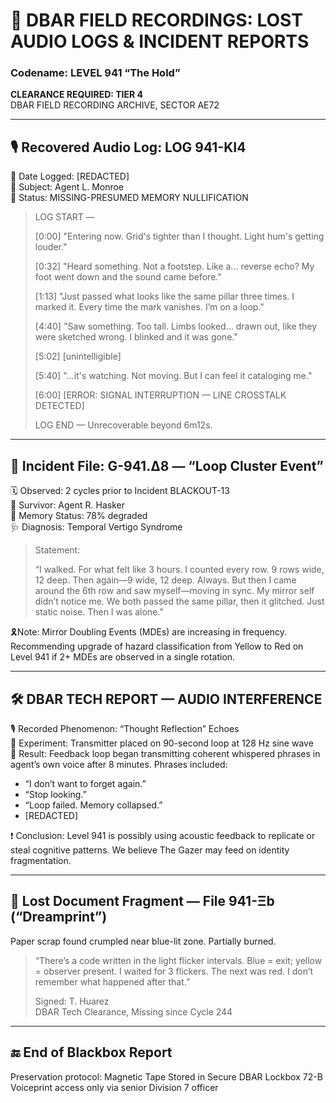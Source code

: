 # 📼 DBAR FIELD RECORDINGS: LOST AUDIO LOGS & INCIDENT REPORTS  
### Codename: LEVEL 941 “The Hold”  
**CLEARANCE REQUIRED: TIER 4**  
DBAR FIELD RECORDING ARCHIVE, SECTOR AE72  

---

## 🎙️ Recovered Audio Log: LOG 941-KI4  
📅 Date Logged: [REDACTED]  
🧍 Subject: Agent L. Monroe  
🧾 Status: MISSING-PRESUMED MEMORY NULLIFICATION  

> LOG START —  
>  
> [0:00] "Entering now. Grid's tighter than I thought. Light hum's getting louder."  
>  
> [0:32] "Heard something. Not a footstep. Like a... reverse echo? My foot went down and the sound came before."  
>  
> [1:13] "Just passed what looks like the same pillar three times. I marked it. Every time the mark vanishes. I’m on a loop."  
>  
> [4:40] "Saw something. Too tall. Limbs looked... drawn out, like they were sketched wrong. I blinked and it was gone."  
>  
> [5:02] [unintelligible]  
>  
> [5:40] "...it's watching. Not moving. But I can feel it cataloging me."  
>  
> [6:00] [ERROR: SIGNAL INTERRUPTION — LINE CROSSTALK DETECTED]  
>  
> LOG END — Unrecoverable beyond 6m12s.  

---

## 📄 Incident File: G-941.Δ8 — “Loop Cluster Event”  
🗓 Observed: 2 cycles prior to Incident BLACKOUT-13  
👥 Survivor: Agent R. Hasker  
🧠 Memory Status: 78% degraded  
🩺 Diagnosis: Temporal Vertigo Syndrome

> Statement:  
>  
> “I walked. For what felt like 3 hours. I counted every row. 9 rows wide, 12 deep. Then again—9 wide, 12 deep. Always. But then I came around the 6th row and saw myself—moving in sync. My mirror self didn’t notice me. We both passed the same pillar, then it glitched. Just static noise. Then I was alone.”  

🎗Note: Mirror Doubling Events (MDEs) are increasing in frequency. Recommending upgrade of hazard classification from Yellow to Red on Level 941 if 2+ MDEs are observed in a single rotation.

---

## 🛠️ DBAR TECH REPORT — AUDIO INTERFERENCE  
🎙 Recorded Phenomenon: “Thought Reflection” Echoes  
🔬 Experiment: Transmitter placed on 90-second loop at 128 Hz sine wave  
🧪 Result: Feedback loop began transmitting coherent whispered phrases in agent’s own voice after 8 minutes. Phrases included:

- “I don’t want to forget again.”  
- “Stop looking.”  
- “Loop failed. Memory collapsed.”  
- [REDACTED]  

❗ Conclusion: Level 941 is possibly using acoustic feedback to replicate or steal cognitive patterns. We believe The Gazer may feed on identity fragmentation.

---

## 📝 Lost Document Fragment — File 941-Ξb (“Dreamprint”)  
Paper scrap found crumpled near blue-lit zone. Partially burned.

> “There’s a code written in the light flicker intervals. Blue = exit; yellow = observer present. I waited for 3 flickers. The next was red. I don’t remember what happened after that.”  
>  
> Signed: T. Huarez  
> DBAR Tech Clearance, Missing since Cycle 244  

---

## 🔚 End of Blackbox Report  
Preservation protocol: Magnetic Tape Stored in Secure DBAR Lockbox 72-B  
Voiceprint access only via senior Division 7 officer
